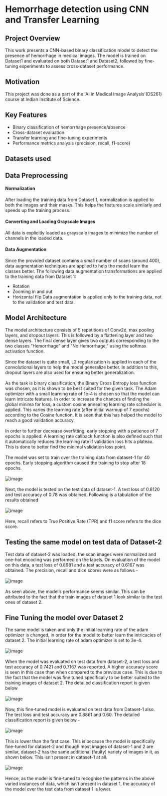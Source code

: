 # Hemorrhage detection using CNN and Transfer Learning

## Project Overview
This work presents a CNN-based binary classification model to detect the presence of hemorrhage in medical images. The model is trained on Dataset1 and evaluated on both Dataset1 and Dataset2, followed by fine-tuning experiments to assess cross-dataset performance.

## Motivation
This project was done as a part of the 'AI in Medical Image Analysis'(DS261) course at Indian Institute of Science.

## Key Features

+ Binary classification of hemorrhage presence/absence
+ Cross-dataset evaluation
+ Transfer learning and fine-tuning experiments
+ Performance metrics analysis (precision, recall, f1-score)

## Datasets used

## Data Preprocessing
#### Normalization
After loading the training data from Dataset 1, normalization is applied to both the images
and their masks. This helps the features scale similarly and speeds up the training process.
#### Converting and Loading Grayscale Images
All data is explicitly loaded as grayscale images to minimize the number of channels in the
loaded data.
#### Data Augmentation
Since the provided dataset contains a small number of scans (around 400), data augmentation
techniques are applied to help the model learn the classes better. The following data
augmentation transformations are applied to the training data from Dataset 1:
+ Rotation
+ Zooming in and out
+ Horizontal flip
Data augmentation is applied only to the training data, not to the validation and test data.

## Model Architecture
The model architecture consists of 5 repetitions of Conv2d, max pooling layers, and dropout
layers. This is followed by a flattening layer and two dense layers. The final dense layer gives
two outputs corresponding to the two classes ”Hemorrhage” and ”No Hemorrhage,” using
the softmax activation function.
<br>
<br>
Since the dataset is quite small, L2 regularization is applied in each of the convolutional
layers to help the model generalize better. In addition to this, dropout layers are also used
for ensuring better generalization.
<br>
<br>
As the task is binary classification, the Binary Cross Entropy loss function was chosen, as
it is shown to be best suited for the given task. The Adam optimizer with a small learning
rate of 1e-4 is chosen so that the model can learn intricate features. In order to increase
the chances of finding the global minima for loss, a custom cosine annealing learning rate
scheduler is applied. This varies the learning rate (after initial warmup of 7 epochs) according
to the Cosine function. It is seen that this has helped the model to reach a good validation
accuracy.
<br>
<br>
In order to further decrease overfitting, early stopping with a patience of 7 epochs is
applied. A learning rate callback function is also defined such that it automatically reduces
the learning rate if validation loss hits a plateau. This is done to better find the minimal
validation loss point.
<br>
<br>
The model was set to train over the training data from dataset-1 for 40 epochs. Early
stopping algorithm caused the training to stop after 18 epochs.
<br>
<br>
![image](https://github.com/user-attachments/assets/8cd235e6-e9e8-4484-bdee-6975a6c5857e)
<br>
<br>
Next, the model is tested on the test data of dataset-1. A test loss of 0.8120 and test
accuracy of 0.78 was obtained. Following is a tabulation of the results obtained
<br>
<br>
![image](https://github.com/user-attachments/assets/ba1732aa-a71a-45cc-a9c1-8f2330458f14)
<br>
<br>
Here, recall refers to True Positive Rate (TPR) and f1 score refers to the dice score.

## Testing the same model on test data of Dataset-2
Test data of dataset-2 was loaded,
the scan images were normalized and one-hot encoding was performed on the labels. On
evaluation of the model on this data, a test loss of 0.8981 and a test accuracy of 0.6167 was
obtained. The precision, recall and dice scores were as follows -
<br>
<br>
![image](https://github.com/user-attachments/assets/79414028-55ac-40a3-9183-5c17dacc62cc)
<br>
<br>
As seen above, the model’s performance seems similar. This can be attributed to the fact
that the train images of dataset 1 look similar to the test ones of dataset 2.


## Fine Tuning the model over Dataset 2
The same model is taken and only the initial learning rate of the adam optimizer is changed,
in order for the model to better learn the intricacies of dataset 2. The initial learning rate
of adam optimizer is set to 3e-4.
<br>
<br>
![image](https://github.com/user-attachments/assets/22afc6ae-a7db-49f1-a4ed-49fc7eb33fea)
<br>
<br>
When the model was evaluated on test data from dataset-2, a test loss and test accuracy
of 0.7421 and 0.7167 was reported. A higher accuracy score is seen in this case than when
compared to the previous case. This is due to the fact that the model was fine tuned
specifically to be better suited to the training images of dataset 2.
The detailed classification report is given below
<br>
<br>
![image](https://github.com/user-attachments/assets/6443a934-e8bb-4ad5-a268-47fb705bfd43)
<br>
<br>
Now, this fine-tuned model is evaluated on test data from Dataset-1 also. The test loss
and test accuracy are 0.8861 and 0.60. The detailed classification report is given below -
<br>
<br>
![image](https://github.com/user-attachments/assets/58d66790-c323-4b4b-9933-e24e08a7338d)
<br>
<br>
This is lower than the first case. This is because the model is specifically fine-tuned for
dataset-2 and though most images of dataset-1 and 2 are similar, dataset-2 has the same
additional (faulty) variety of images in it, as shown below. This isn’t present in dataset-1 at
all.
<br>
<br>
![image](https://github.com/user-attachments/assets/bd765ae0-1909-4edb-a352-23b69a0250b3)
<br>
<br>
Hence, as the model is fine-tuned to recognise the patterns in the above varied instances
of data, which isn’t present in dataset 1, the accuracy of the model over the test data from
dataset 1 is lower.






